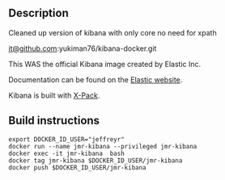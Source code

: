 
## Description
Cleaned up version of kibana with only core no need for xpath

it@github.com:yukiman76/kibana-docker.git
 
This WAS the official Kibana image created by Elastic Inc.

Documentation can be found on the [Elastic website](https://www.elastic.co/guide/en/kibana/current/docker.html).

Kibana is built with [X-Pack](https://www.elastic.co/guide/en/x-pack/current/index.html).


## Build instructions
    export DOCKER_ID_USER="jeffreyr"
    docker run --name jmr-kibana --privileged jmr-kibana
    docker exec -it jmr-kibana  bash
    docker tag jmr-kibana $DOCKER_ID_USER/jmr-kibana
    docker push $DOCKER_ID_USER/jmr-kibana
